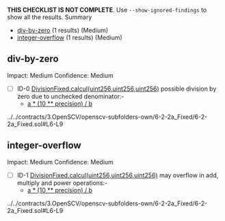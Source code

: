 **THIS CHECKLIST IS NOT COMPLETE**. Use `--show-ignored-findings` to show all the results.
Summary
 - [div-by-zero](#div-by-zero) (1 results) (Medium)
 - [integer-overflow](#integer-overflow) (1 results) (Medium)
## div-by-zero
Impact: Medium
Confidence: Medium
 - [ ] ID-0
[DivisionFixed.calcul(uint256,uint256,uint256)](../../contracts/3.OpenSCV/openscv-subfolders-own/6-2-2a_Fixed/6-2-2a_Fixed.sol#L6-L9) possible division by zero due to unchecked denominator:- 
	- [a * (10 ** precision) / b](../../contracts/3.OpenSCV/openscv-subfolders-own/6-2-2a_Fixed/6-2-2a_Fixed.sol#L8)

../../contracts/3.OpenSCV/openscv-subfolders-own/6-2-2a_Fixed/6-2-2a_Fixed.sol#L6-L9


## integer-overflow
Impact: Medium
Confidence: Medium
 - [ ] ID-1
[DivisionFixed.calcul(uint256,uint256,uint256)](../../contracts/3.OpenSCV/openscv-subfolders-own/6-2-2a_Fixed/6-2-2a_Fixed.sol#L6-L9) may overflow in add, multiply and power operations:- 
	- [a * (10 ** precision) / b](../../contracts/3.OpenSCV/openscv-subfolders-own/6-2-2a_Fixed/6-2-2a_Fixed.sol#L8)

../../contracts/3.OpenSCV/openscv-subfolders-own/6-2-2a_Fixed/6-2-2a_Fixed.sol#L6-L9


